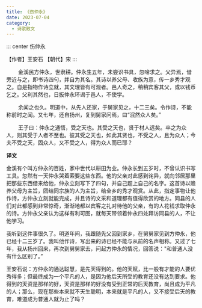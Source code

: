 ```yaml
---
title: 《伤仲永》
date: 2023-07-04
category:
  - 诗歌散文
---
```


<!-- more -->


::: center
伤仲永

【作者】王安石   【朝代】宋
:::

&nbsp;&nbsp;&nbsp;&nbsp;&nbsp;&nbsp;&nbsp;&nbsp;金溪民方仲永，世隶耕。仲永生五年，未尝识书具，忽啼求之。父异焉，借旁近与之，即书诗四句，并自为其名。其诗以养父母、收族为意，传一乡秀才观之。自是指物作诗立就，其文理皆有可观者。邑人奇之，稍稍宾客其父，或以钱币乞之。父利其然也，日扳仲永环谒于邑人，不使学。

&nbsp;&nbsp;&nbsp;&nbsp;&nbsp;&nbsp;&nbsp;&nbsp;余闻之也久。明道中，从先人还家，于舅家见之，十二三矣。令作诗，不能称前时之闻。又七年，还自扬州，复到舅家问焉，曰“泯然众人矣。”

&nbsp;&nbsp;&nbsp;&nbsp;&nbsp;&nbsp;&nbsp;&nbsp;王子曰：仲永之通悟，受之天也。其受之天也，贤于材人远矣。卒之为众人，则其受于人者不至也。彼其受之天也，如此其贤也，不受之人，且为众人；今夫不受之天，固众人，又不受之人，得为众人而已耶？


**译文**

金溪有个叫方仲永的百姓，家中世代以耕田为业。仲永长到五岁时，不曾认识书写工具。忽然有一天仲永哭着索要这些东西。他的父亲对此感到诧异，就向邻居那里把那些东西借来给他，仲永立刻写下了四句，并自己题上自己的名字。这首诗以赡养父母为主旨，团结同宗族的人为主旨，给全乡的秀才观赏。从此，指定事物让他作诗，方仲永立刻就能完成，并且诗的文采和道理都有值得欣赏的地方。同县的人们对此都感到非常惊奇，渐渐地都以宾客之礼对待他的父亲，有的人花钱求取仲永的诗。方仲永父亲认为这样有利可图，就每天带领着仲永四处拜访同县的人，不让他学习。

我听到这件事很久了。明道年间，我跟随先父回到家乡，在舅舅家见到方仲永，他已经十二三岁了。我叫他作诗，写出来的诗已经不能与从前的名声相称。又过了七年，我从扬州回来，再次到舅舅家去，问起方仲永的情况，回答说："和普通人没有什么区别了。”

王安石说：方仲永的通达聪慧，是先天得到的。他的天赋，比一般有才能的人要优秀得多；但最终成为一个平凡的人，是因为他后天所受的教育还没有达到要求。他得到的天资是那样的好，天资是那样的好没有受到正常的后天教育，尚且成为平凡的人；那么，现在那些本来就不天生聪明，本来就是平凡的人，又不接受后天的教育，难道成为普通人就为止了吗？

